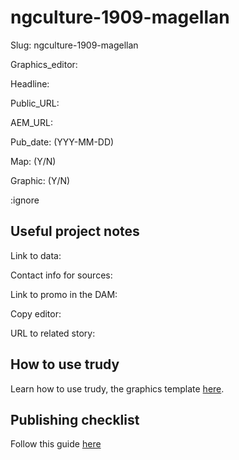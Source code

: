 # ngculture-1909-magellan


Slug: ngculture-1909-magellan

Graphics_editor: 

Headline: 

Public_URL: 

AEM_URL: 

Pub_date: 
(YYY-MM-DD)

Map: 
(Y/N)

Graphic: 
(Y/N)


:ignore 

## Useful project notes

Link to data: 

Contact info for sources: 

Link to promo in the DAM: 

Copy editor: 

URL to related story: 

## How to use trudy

Learn how to use trudy, the graphics template [here](https://drive.google.com/drive/folders/0B9f4BeCssbwoYW9LM2hydTZxQmc?usp=sharing).

## Publishing checklist

Follow this guide [here](https://docs.google.com/document/d/1c734ZEgYKZbE6BIoDhChHoFOFBpMucqqjPiwWKItaGM/edit)
